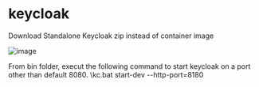 # keycloak

Download Standalone Keycloak zip instead of container image

![image](https://github.com/ashu-89/keycloak/assets/44347137/32a4f9b8-2078-4c8b-8e1b-dde06caab024)

From bin folder, execut the following command to start keycloak on a port other than default 8080.
\kc.bat start-dev --http-port=8180
